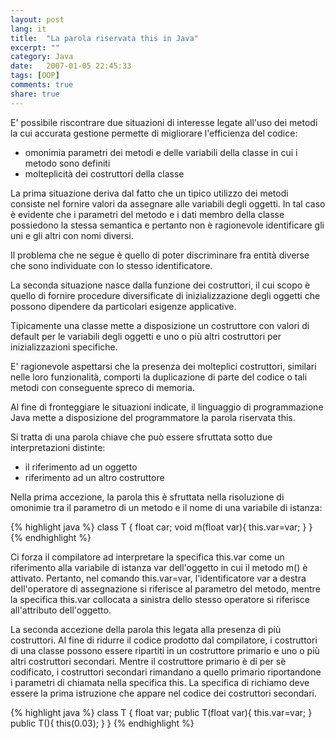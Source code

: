 ```yaml
---
layout: post
lang: it
title:  "La parola riservata this in Java"
excerpt: ""
category: Java
date:   2007-01-05 22:45:33
tags: [OOP]
comments: true
share: true
---
```

E' possibile riscontrare due situazioni di interesse legate all'uso dei metodi la cui accurata gestione permette di migliorare 
l'efficienza del codice: 

* omonimia parametri dei metodi e delle variabili della classe in cui i metodo sono definiti 
* molteplicità dei costruttori della classe 


La prima situazione deriva dal fatto che un tipico utilizzo dei metodi consiste nel fornire valori da assegnare alle variabili degli oggetti. 
In tal caso è evidente che i parametri del metodo e i dati membro della classe possiedono la stessa semantica e pertanto non è ragionevole 
identificare gli uni e gli altri con nomi diversi. 

Il problema che ne segue è quello di poter discriminare fra entità diverse che sono individuate con lo stesso identificatore. 

La seconda situazione nasce dalla funzione dei costruttori, il cui scopo è quello di fornire procedure diversificate di 
inizializzazione degli oggetti che possono dipendere da particolari esigenze applicative. 

Tipicamente una classe mette a disposizione un costruttore con valori di default per le variabili degli oggetti e uno o più altri 
costruttori per inizializzazioni specifiche. 

E' ragionevole aspettarsi che la presenza dei molteplici costruttori, similari nelle loro funzionalità, comporti la duplicazione 
di parte del codice o tali metodi con conseguente spreco di memoria. 

Al fine di fronteggiare le situazioni indicate, il linguaggio di programmazione Java mette a disposizione del programmatore la parola riservata this. 

Si tratta di una parola chiave che può essere sfruttata sotto due interpretazioni distinte:

* il riferimento ad un oggetto 
* riferimento ad un altro costruttore 

Nella prima accezione, la parola this è sfruttata nella risoluzione di omonimie tra il parametro di un metodo e il nome di una variabile di istanza:


{% highlight java %}
class T {
   float car;
   void m(float var){
       this.var=var;
   }
}
{% endhighlight %}


Ci forza il compilatore ad interpretare la specifica this.var come un riferimento alla variabile di istanza var dell'oggetto in cui il metodo m()  è attivato.
Pertanto, nel comando this.var=var, l'identificatore var a destra dell'operatore di assegnazione si riferisce al parametro del metodo, 
mentre la specifica this.var collocata a sinistra dello stesso operatore si riferisce all'attributo dell'oggetto. 

La seconda accezione della parola this legata alla presenza di più costruttori. Al fine di ridurre il codice prodotto dal compilatore, 
i costruttori di una classe possono essere ripartiti in un costruttore primario e uno o più altri costruttori secondari. 
Mentre il costruttore primario è di per sè codificato, i costruttori secondari rimandano a quello primario riportandone i parametri
di chiamata nella specifica this. La specifica di richiamo deve essere la prima istruzione che appare nel codice dei costruttori secondari.

{% highlight java %}
class T {
   float var;
   public T(float var){
      this.var=var;
   }
   public T(){
      this(0.03);
   }
}
{% endhighlight %}

